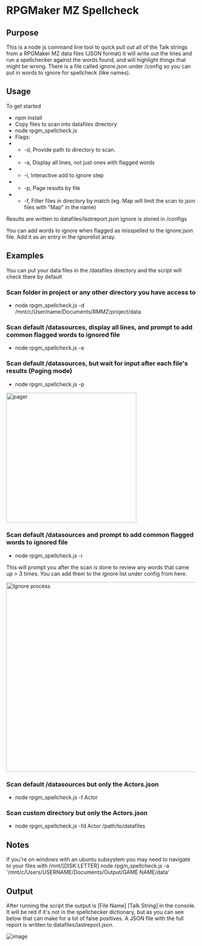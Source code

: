 # RPGMaker MZ Spellcheck

## Purpose
This is a node js command line tool to quick pull out all of the Talk strings from a RPGMaker MZ data files (JSON format)
It will write out the lines and run a spellchecker against the words found, and will highlight things that might be wrong.
There is a file called ignore.json under /config so you can put in words to ignore for spellcheck (like names).


## Usage
To get started
- npm install
- Copy files to scan into datafiles directory
- node rpgm_spellcheck.js 
- Flags:
- - -d, Provide path to directory to scan. 
- - -a, Display all lines, not just ones with flagged words
- - -i, Interactive add to ignore step
- - -p, Page results by file
- - -f, Filter files in directory by match (eg. Map will limit the scan to json files with "Map" in the name)

Results are written to datafiles/lastreport.json
Ignore is stored in /configs

You can add words to ignore when flagged as misspelled to the ignore.json file. Add it as an entry in the ignorelist array.

## Examples

You can put your data files in the /datafiles directory and the script will check there by default

### Scan folder in project or any other directory you have access to
- node rpgm_spellcheck.js -d /mnt/c/User/name/Documents/RMMZ/project/data

### Scan default /datasources, display all lines, and prompt to add common flagged words to ignored file
- node rpgm_spellcheck.js -a

### Scan default /datasources, but wait for input after each file's results (Paging mode)
- node rpgm_spellcheck.js -p

<img width="346" alt="pager" src="https://user-images.githubusercontent.com/7127233/156056695-65c20e65-478b-42dd-a980-4449ecb6bf5d.png">


### Scan default /datasources and prompt to add common flagged words to ignored file
- node rpgm_spellcheck.js -i

This will prompt you after the scan is done to review any words that came up > 3 times. You can add them to the ignore list under config from here.

<img width="505" alt="Ignore process" src="https://user-images.githubusercontent.com/7127233/156056366-a55ecb4d-f193-4af8-9d27-b9951235fc31.png">

### Scan default /datasources but only the Actors.json
- node rpgm_spellcheck.js -f Actor

### Scan custom directory but only the Actors.json
- node rpgm_spellcheck.js -fd Actor /path/to/datafiles

## Notes
If you're on windows with an ubuntu subsystem you may need to navigate to your files with /mnt/[DISK LETTER]
node rpgm_spellcheck.js -a '/mnt/c/Users/USERNAME/Documents/Output/GAME NAME/data'

## Output
After running the script the output is [File Name] [Talk String] in the console.
It will be red if it's not in the spellchecker dictionary, but as you can see below that can make for a lot of false positives.
A JSON file with the full report is written to datafiles/lastreport.json.

![image](https://user-images.githubusercontent.com/7127233/153902540-e894cb40-6b8d-48f5-95d5-2e30b0ce4190.png)
